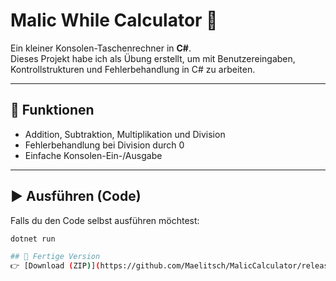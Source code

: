 # Malic While Calculator 🧮

Ein kleiner Konsolen-Taschenrechner in **C#**.  
Dieses Projekt habe ich als Übung erstellt, um mit Benutzereingaben, Kontrollstrukturen und Fehlerbehandlung in C# zu arbeiten.  

---

## 🚀 Funktionen
- Addition, Subtraktion, Multiplikation und Division
- Fehlerbehandlung bei Division durch 0
- Einfache Konsolen-Ein-/Ausgabe

---

## ▶️ Ausführen (Code)
Falls du den Code selbst ausführen möchtest:
```bash
dotnet run

## 💾 Fertige Version
👉 [Download (ZIP)](https://github.com/Maelitsch/MalicCalculator/releases/download/v1.0.0/MalicsTaschenRechner.zip)

